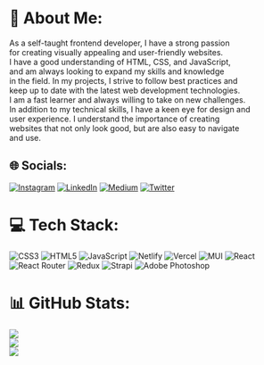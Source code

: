 # 💫 About Me:
As a self-taught frontend developer, I have a strong passion <br>for creating visually appealing and user-friendly websites. <br>I have a good understanding of HTML, CSS, and JavaScript, <br>and am always looking to expand my skills and knowledge <br>in the field. In my projects, I strive to follow best practices and <br>keep up to date with the latest web development technologies. <br>I am a fast learner and always willing to take on new challenges.<br>In addition to my technical skills, I have a keen eye for design and <br>user experience. I understand the importance of creating <br>websites that not only look good, but are also easy to navigate<br>and use.


## 🌐 Socials:
[![Instagram](https://img.shields.io/badge/Instagram-%23E4405F.svg?logo=Instagram&logoColor=white)](https://instagram.com/https://instagram.com/frontend_mann) [![LinkedIn](https://img.shields.io/badge/LinkedIn-%230077B5.svg?logo=linkedin&logoColor=white)](https://linkedin.com/in/https://linkedin.com/in/manpreetkaur1609) [![Medium](https://img.shields.io/badge/Medium-12100E?logo=medium&logoColor=white)](https://medium.com/@https://medium.com/@manpreetkaur0959) [![Twitter](https://img.shields.io/badge/Twitter-%231DA1F2.svg?logo=Twitter&logoColor=white)](https://twitter.com/https://twitter.com/mann_k16) 

# 💻 Tech Stack:
![CSS3](https://img.shields.io/badge/css3-%231572B6.svg?style=for-the-badge&logo=css3&logoColor=white) ![HTML5](https://img.shields.io/badge/html5-%23E34F26.svg?style=for-the-badge&logo=html5&logoColor=white) ![JavaScript](https://img.shields.io/badge/javascript-%23323330.svg?style=for-the-badge&logo=javascript&logoColor=%23F7DF1E) ![Netlify](https://img.shields.io/badge/netlify-%23000000.svg?style=for-the-badge&logo=netlify&logoColor=#00C7B7) ![Vercel](https://img.shields.io/badge/vercel-%23000000.svg?style=for-the-badge&logo=vercel&logoColor=white) ![MUI](https://img.shields.io/badge/MUI-%230081CB.svg?style=for-the-badge&logo=material-ui&logoColor=white) ![React](https://img.shields.io/badge/react-%2320232a.svg?style=for-the-badge&logo=react&logoColor=%2361DAFB) ![React Router](https://img.shields.io/badge/React_Router-CA4245?style=for-the-badge&logo=react-router&logoColor=white) ![Redux](https://img.shields.io/badge/redux-%23593d88.svg?style=for-the-badge&logo=redux&logoColor=white) ![Strapi](https://img.shields.io/badge/strapi-%232E7EEA.svg?style=for-the-badge&logo=strapi&logoColor=white) ![Adobe Photoshop](https://img.shields.io/badge/adobephotoshop-%2331A8FF.svg?style=for-the-badge&logo=adobephotoshop&logoColor=white)
# 📊 GitHub Stats:
![](https://github-readme-stats.vercel.app/api?username=mannk16&theme=dark&hide_border=false&include_all_commits=false&count_private=false)<br/>
![](https://github-readme-streak-stats.herokuapp.com/?user=mannk16&theme=dark&hide_border=false)<br/>
![](https://github-readme-stats.vercel.app/api/top-langs/?username=mannk16&theme=dark&hide_border=false&include_all_commits=false&count_private=false&layout=compact)


